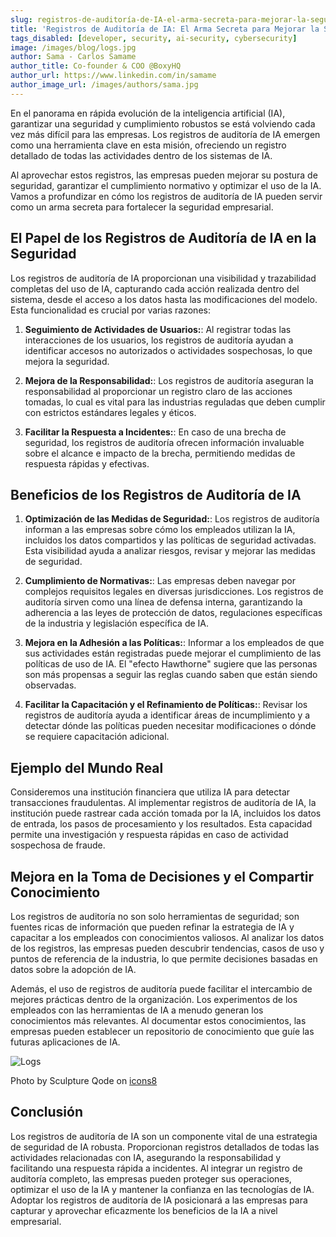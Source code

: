 ```yaml
---
slug: registros-de-auditoría-de-IA-el-arma-secreta-para-mejorar-la-seguridad-empresarial
title: 'Registros de Auditoría de IA: El Arma Secreta para Mejorar la Seguridad Empresarial'
tags_disabled: [developer, security, ai-security, cybersecurity]
image: /images/blog/logs.jpg
author: Sama - Carlos Samame
author_title: Co-founder & COO @BoxyHQ
author_url: https://www.linkedin.com/in/samame
author_image_url: /images/authors/sama.jpg
---
```


En el panorama en rápida evolución de la inteligencia artificial (IA), garantizar una seguridad y cumplimiento robustos se está volviendo cada vez más difícil para las empresas. Los registros de auditoría de IA emergen como una herramienta clave en esta misión, ofreciendo un registro detallado de todas las actividades dentro de los sistemas de IA.

Al aprovechar estos registros, las empresas pueden mejorar su postura de seguridad, garantizar el cumplimiento normativo y optimizar el uso de la IA. Vamos a profundizar en cómo los registros de auditoría de IA pueden servir como un arma secreta para fortalecer la seguridad empresarial.

## El Papel de los Registros de Auditoría de IA en la Seguridad

Los registros de auditoría de IA proporcionan una visibilidad y trazabilidad completas del uso de IA, capturando cada acción realizada dentro del sistema, desde el acceso a los datos hasta las modificaciones del modelo. Esta funcionalidad es crucial por varias razones:

1. **Seguimiento de Actividades de Usuarios:**: Al registrar todas las interacciones de los usuarios, los registros de auditoría ayudan a identificar accesos no autorizados o actividades sospechosas, lo que mejora la seguridad.

2. **Mejora de la Responsabilidad:**: Los registros de auditoría aseguran la responsabilidad al proporcionar un registro claro de las acciones tomadas, lo cual es vital para las industrias reguladas que deben cumplir con estrictos estándares legales y éticos.

3. **Facilitar la Respuesta a Incidentes:**: En caso de una brecha de seguridad, los registros de auditoría ofrecen información invaluable sobre el alcance e impacto de la brecha, permitiendo medidas de respuesta rápidas y efectivas.

## Beneficios de los Registros de Auditoría de IA

1. **Optimización de las Medidas de Seguridad:**: Los registros de auditoría informan a las empresas sobre cómo los empleados utilizan la IA, incluidos los datos compartidos y las políticas de seguridad activadas. Esta visibilidad ayuda a analizar riesgos, revisar y mejorar las medidas de seguridad.

2. **Cumplimiento de Normativas:**: Las empresas deben navegar por complejos requisitos legales en diversas jurisdicciones. Los registros de auditoría sirven como una línea de defensa interna, garantizando la adherencia a las leyes de protección de datos, regulaciones específicas de la industria y legislación específica de IA.

3. **Mejora en la Adhesión a las Políticas:**: Informar a los empleados de que sus actividades están registradas puede mejorar el cumplimiento de las políticas de uso de IA. El "efecto Hawthorne" sugiere que las personas son más propensas a seguir las reglas cuando saben que están siendo observadas.

4. **Facilitar la Capacitación y el Refinamiento de Políticas:**: Revisar los registros de auditoría ayuda a identificar áreas de incumplimiento y a detectar dónde las políticas pueden necesitar modificaciones o dónde se requiere capacitación adicional.

## Ejemplo del Mundo Real

Consideremos una institución financiera que utiliza IA para detectar transacciones fraudulentas. Al implementar registros de auditoría de IA, la institución puede rastrear cada acción tomada por la IA, incluidos los datos de entrada, los pasos de procesamiento y los resultados. Esta capacidad permite una investigación y respuesta rápidas en caso de actividad sospechosa de fraude.

## Mejora en la Toma de Decisiones y el Compartir Conocimiento

Los registros de auditoría no son solo herramientas de seguridad; son fuentes ricas de información que pueden refinar la estrategia de IA y capacitar a los empleados con conocimientos valiosos. Al analizar los datos de los registros, las empresas pueden descubrir tendencias, casos de uso y puntos de referencia de la industria, lo que permite decisiones basadas en datos sobre la adopción de IA.

Además, el uso de registros de auditoría puede facilitar el intercambio de mejores prácticas dentro de la organización. Los experimentos de los empleados con las herramientas de IA a menudo generan los conocimientos más relevantes. Al documentar estos conocimientos, las empresas pueden establecer un repositorio de conocimiento que guíe las futuras aplicaciones de IA.

![Logs](/images/blog/logs.jpg)

<div style={{fontSize: "10px", marginTop: "-10px", paddingBottom: "20px"}}>Photo by Sculpture Qode on <a href="https://icons8.com/photos/photo/nature--621d1d1d92a9c1000164eeeb
">icons8</a></div>

## Conclusión

Los registros de auditoría de IA son un componente vital de una estrategia de seguridad de IA robusta. Proporcionan registros detallados de todas las actividades relacionadas con IA, asegurando la responsabilidad y facilitando una respuesta rápida a incidentes. Al integrar un registro de auditoría completo, las empresas pueden proteger sus operaciones, optimizar el uso de la IA y mantener la confianza en las tecnologías de IA. Adoptar los registros de auditoría de IA posicionará a las empresas para capturar y aprovechar eficazmente los beneficios de la IA a nivel empresarial.
